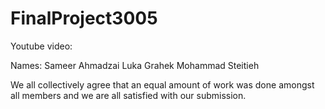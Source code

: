 # FinalProject3005

Youtube video:

Names:
Sameer Ahmadzai
Luka Grahek
Mohammad Steitieh


We all collectively agree that an equal amount of work was done amongst all members and we are all satisfied with our submission.


